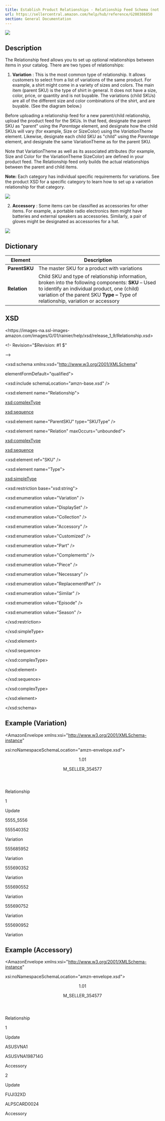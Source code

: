 ```yaml
---
title: Establish Product Relationships - Relationship Feed Schema (not applicable to all categories)
url: https://sellercentral.amazon.com/help/hub/reference/G200386850
section: General Documentation
---
```


![](https://d1n436oh1t0g4d.cloudfront.net/GWRSWEQJ49XZZB7U_Global_en-US.png)

## Description

The Relationship feed allows you to set up optional relationships between
items in your catalog. There are two types of relationships:  

  1. **Variation** : This is the most common type of relationship. It allows customers to select from a list of variations of the same product. For example, a shirt might come in a variety of sizes and colors. The main item (parent SKU) is the type of shirt in general. It does not have a size, color, price, or quantity and is not buyable. The variations (child SKUs) are all of the different size and color combinations of the shirt, and are buyable. (See the diagram below.) 

Before uploading a relationship feed for a new parent/child relationship,
upload the product feed for the SKUs. In that feed, designate the parent SKU
as "parent" using the <em>Parentage</em> element, and designate how the child
SKUs will vary (for example, Size or SizeColor) using the
<em>VariationTheme</em> element. Likewise, designate each child SKU as "child"
using the <em>Parentage</em> element, and designate the same VariationTheme as
for the parent SKU.

Note that VariationTheme as well as its associated attributes (for example,
Size and Color for the VariationTheme SizeColor) are defined in your product
feed. The Relationship feed only builds the actual relationships between the
parent and child items.

**Note:** Each category has individual specific requirements for variations.
See the product XSD for a specific category to learn how to set up a variation
relationship for that category.

![](https://d1n436oh1t0g4d.cloudfront.net/G4ZF4MEGW8Y6TPZ4_Global_en-US.png)

  2. **Accessory** : Some items can be classified as accessories for other items. For example, a portable radio electronics item might have batteries and external speakers as accessories. Similarly, a pair of gloves might be designated as accessories for a hat. 

![](https://d1n436oh1t0g4d.cloudfront.net/GEBFKMQEBMWT76VJ_Global_en-US.png)

## Dictionary

**Element** | **Description**  
---|---  
**ParentSKU** | The master SKU for a product with variations  
**Relation** |  Child SKU and type of relationship information, broken into the following components: **SKU** – Used to identify an individual product, one (child) variation of the parent SKU **Type –** Type of relationship, variation or accessory  
  
## XSD

<https://images-na.ssl-images-
amazon.com/images/G/01/rainier/help/xsd/release_1_9/Relationship.xsd>

<!- Revision="$Revision: #1 $"

\-->

<xsd:schema xmlns:xsd="http://www.w3.org/2001/XMLSchema"

elementFormDefault="qualified">

<xsd:include schemaLocation="amzn-base.xsd" />

<xsd:element name="Relationship">

<xsd:complexType>

<xsd:sequence>

<xsd:element name="ParentSKU" type="SKUType" />

<xsd:element name="Relation" maxOccurs="unbounded">

<xsd:complexType>

<xsd:sequence>

<xsd:element ref="SKU" />

<xsd:element name="Type">

<xsd:simpleType>

<xsd:restriction base="xsd:string">

<xsd:enumeration value="Variation" />

<xsd:enumeration value="DisplaySet" />

<xsd:enumeration value="Collection" />

<xsd:enumeration value="Accessory" />

<xsd:enumeration value="Customized" />

<xsd:enumeration value="Part" />

<xsd:enumeration value="Complements" />

<xsd:enumeration value="Piece" />

<xsd:enumeration value="Necessary" />

<xsd:enumeration value="ReplacementPart" />

<xsd:enumeration value="Similar" />

<xsd:enumeration value="Episode" />

<xsd:enumeration value="Season" />

</xsd:restriction>

</xsd:simpleType>

</xsd:element>

</xsd:sequence>

</xsd:complexType>

</xsd:element>

</xsd:sequence>

</xsd:complexType>

</xsd:element>

</xsd:schema>

## Example (Variation)

<?xml version="1.0" encoding="utf-8" ?>

<AmazonEnvelope xmlns:xsi="http://www.w3.org/2001/XMLSchema-instance"

xsi:noNamespaceSchemaLocation="amzn-envelope.xsd">

<Header>

<DocumentVersion>1.01</DocumentVersion>

<MerchantIdentifier>M_SELLER_354577</MerchantIdentifier>

</Header>

<MessageType>Relationship</MessageType>

<Message>

<MessageID>1</MessageID>

<OperationType>Update</OperationType>

<Relationship>

<ParentSKU>5555_5556</ParentSKU>

<Relation>

<SKU>555540352</SKU>

<Type>Variation</Type>

</Relation>

<Relation>

<SKU>555685952</SKU>

<Type>Variation</Type>

</Relation>

<Relation>

<SKU>555690352</SKU>

<Type>Variation</Type>

</Relation>

<Relation>

<SKU>555690552</SKU>

<Type>Variation</Type>

</Relation>

<Relation>

<SKU>555690752</SKU>

<Type>Variation</Type>

</Relation>

<Relation>

<SKU>555690952</SKU>

<Type>Variation</Type>

</Relation>

</Relationship>

</Message>

</AmazonEnvelope>

## Example (Accessory)

<?xml version="1.0" encoding="utf-8" ?>

<AmazonEnvelope xmlns:xsi="http://www.w3.org/2001/XMLSchema-instance"

xsi:noNamespaceSchemaLocation="amzn-envelope.xsd">

<Header>

<DocumentVersion>1.01</DocumentVersion>

<MerchantIdentifier>M_SELLER_354577</MerchantIdentifier>

</Header>

<MessageType>Relationship</MessageType>

<Message>

<MessageID>1</MessageID>

<OperationType>Update</OperationType>

<Relationship>

<ParentSKU>ASUSVNA1</ParentSKU>

<Relation>

<SKU>ASUSVNA198714G</SKU>

<Type>Accessory</Type>

</Relation>

</Relationship>

</Message>

<Message>

<MessageID>2</MessageID>

<OperationType>Update</OperationType>

<Relationship>

<ParentSKU>FUJI32XD </ParentSKU>

<Relation>

<SKU>ALPSCARD0024</SKU>

<Type>Accessory</Type>

</Relation>

</Relationship>

</Message>

</AmazonEnvelope>

